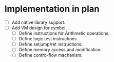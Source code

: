 # Implementation in plan

- [ ] Add native library support.
- [ ] Add VM design for cymbol.
    - [ ] Define instructions for Arithmetic operations.
    - [ ] Define logic test instructions.
    - [ ] Define setjump/ret instructions.
    - [ ] Define memory access and modification.
    - [ ] Define contro-flow machanism.